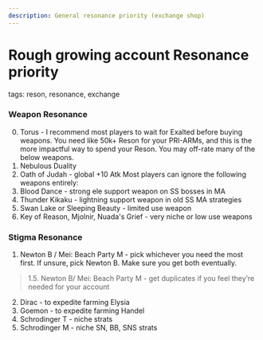 ```yaml
---
description: General resonance priority (exchange shop)
---
```

# Rough growing account Resonance priority
tags: reson, resonance, exchange

### Weapon Resonance
0. Torus - I recommend most players to wait for Exalted before buying weapons. You need like 50k+ Reson for your PRI-ARMs, and this is the more impactful way to spend your Reson. You may off-rate many of the below weapons.
1. Nebulous Duality
2. Oath of Judah - global +10 Atk
Most players can ignore the following weapons entirely:
3. Blood Dance - strong ele support weapon on SS bosses in MA
4. Thunder Kikaku - lightning support weapon in old SS MA strategies 
5. Swan Lake or Sleeping Beauty - limited use weapon
6. Key of Reason, Mjolnir, Nuada's Grief - very niche or low use weapons

### Stigma Resonance
1. Newton B / Mei: Beach Party M - pick whichever you need the most first. If unsure, pick Newton B. Make sure you get both eventually.
> 1.5. Newton B/ Mei: Beach Party M - get duplicates if you feel they’re needed for your account
2. Dirac - to expedite farming Elysia
2. Goemon - to expedite farming Handel
3. Schrodinger T - niche strats
3. Schrodinger M - niche SN, BB, SNS strats 
